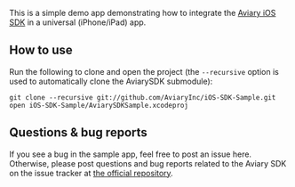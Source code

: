 This is a simple demo app demonstrating how to integrate the [Aviary iOS SDK][1] in a universal (iPhone/iPad) app.

## How to use

Run the following to clone and open the project (the `--recursive` option is used to automatically clone the AviarySDK submodule):
	
    git clone --recursive git://github.com/AviaryInc/iOS-SDK-Sample.git
    open iOS-SDK-Sample/AviarySDKSample.xcodeproj

## Questions & bug reports

If you see a bug in the sample app, feel free to post an issue here. Otherwise, please post questions and bug reports related to the Aviary SDK on the issue tracker at [the official repository][1].

  [1]: http://github.com/AviaryInc/Mobile-Feather-SDK-for-iOS
